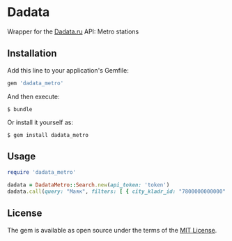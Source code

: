 # Dadata

Wrapper for the [Dadata.ru](https://dadata.ru/) API: Metro stations

## Installation

Add this line to your application's Gemfile:

```ruby
gem 'dadata_metro'
```

And then execute:

    $ bundle

Or install it yourself as:

    $ gem install dadata_metro

## Usage

```ruby
require 'dadata_metro'

dadata = DadataMetro::Search.new(api_token: 'token')
dadata.call(query: "Маяк", filters: [ { city_kladr_id: "7800000000000" } ])

```

## License

The gem is available as open source under the terms of the [MIT License](https://opensource.org/licenses/MIT).